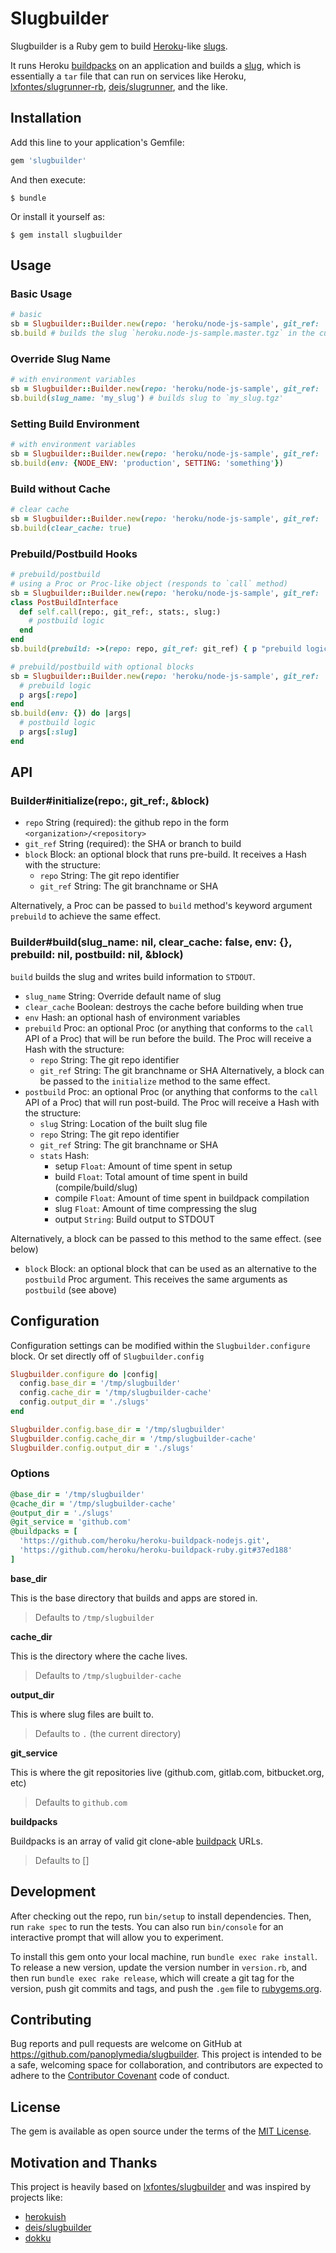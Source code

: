 # Slugbuilder

Slugbuilder is a Ruby gem to build [Heroku](https://www.heroku.com/)-like [slugs](https://devcenter.heroku.com/articles/platform-api-deploying-slugs).

It runs Heroku [buildpacks](https://devcenter.heroku.com/articles/buildpacks) on an application and builds a [slug](https://devcenter.heroku.com/articles/slug-compiler), which is essentially a `tar` file that can run on services like Heroku, [lxfontes/slugrunner-rb](https://github.com/lxfontes/slugrunner-rb), [deis/slugrunner](https://github.com/deis/slugrunner), and the like.

## Installation

Add this line to your application's Gemfile:

```ruby
gem 'slugbuilder'
```

And then execute:

    $ bundle

Or install it yourself as:

    $ gem install slugbuilder

## Usage

### Basic Usage

```ruby
# basic
sb = Slugbuilder::Builder.new(repo: 'heroku/node-js-sample', git_ref: 'master')
sb.build # builds the slug `heroku.node-js-sample.master.tgz` in the current directory
```

### Override Slug Name

```ruby
# with environment variables
sb = Slugbuilder::Builder.new(repo: 'heroku/node-js-sample', git_ref: 'master')
sb.build(slug_name: 'my_slug') # builds slug to `my_slug.tgz'
```

### Setting Build Environment

```ruby
# with environment variables
sb = Slugbuilder::Builder.new(repo: 'heroku/node-js-sample', git_ref: 'master')
sb.build(env: {NODE_ENV: 'production', SETTING: 'something'})
```

### Build without Cache

```ruby
# clear cache
sb = Slugbuilder::Builder.new(repo: 'heroku/node-js-sample', git_ref: 'master')
sb.build(clear_cache: true)
```

### Prebuild/Postbuild Hooks

```ruby
# prebuild/postbuild
# using a Proc or Proc-like object (responds to `call` method)
sb = Slugbuilder::Builder.new(repo: 'heroku/node-js-sample', git_ref: 'master')
class PostBuildInterface
  def self.call(repo:, git_ref:, stats:, slug:)
    # postbuild logic
  end
end
sb.build(prebuild: ->(repo: repo, git_ref: git_ref) { p "prebuild logic" }, postbuild: PostBuildInterface)

# prebuild/postbuild with optional blocks
sb = Slugbuilder::Builder.new(repo: 'heroku/node-js-sample', git_ref: 'master') do |args|
  # prebuild logic
  p args[:repo]
end
sb.build(env: {}) do |args|
  # postbuild logic
  p args[:slug]
end
```

## API

### Builder#initialize(repo:, git_ref:, &block)

- `repo` String (required): the github repo in the form `<organization>/<repository>`
- `git_ref` String (required): the SHA or branch to build
- `block` Block: an optional block that runs pre-build. It receives a Hash with the structure:
  - `repo` String: The git repo identifier
  - `git_ref` String: The git branchname or SHA

Alternatively, a Proc can be passed to `build` method's keyword argument `prebuild` to achieve the same effect.

### Builder#build(slug_name: nil, clear_cache: false, env: {}, prebuild: nil, postbuild: nil, &block)

`build` builds the slug and writes build information to `STDOUT`.

- `slug_name` String: Override default name of slug
- `clear_cache` Boolean: destroys the cache before building when true
- `env` Hash: an optional hash of environment variables
- `prebuild` Proc: an optional Proc (or anything that conforms to the `call` API of a Proc) that will be run before the build. The Proc will receive a Hash with the structure:
  - `repo` String: The git repo identifier
  - `git_ref` String: The git branchname or SHA
Alternatively, a block can be passed to the `initialize` method to the same effect.
- `postbuild` Proc: an optional Proc (or anything that conforms to the `call` API of a Proc) that will run post-build. The Proc will receive a Hash with the structure:
  - `slug` String: Location of the built slug file
  - `repo` String: The git repo identifier
  - `git_ref` String: The git branchname or SHA
  - `stats` Hash:
    - setup `Float`: Amount of time spent in setup
    - build `Float`: Total amount of time spent in build (compile/build/slug)
    - compile `Float`: Amount of time spent in buildpack compilation
    - slug `Float`: Amount of time compressing the slug
    - output `String`: Build output to STDOUT

Alternatively, a block can be passed to this method to the same effect. (see below)
- `block` Block: an optional block that can be used as an alternative to the `postbuild` Proc argument. This receives the same arguments as `postbuild` (see above)

## Configuration

Configuration settings can be modified within the `Slugbuilder.configure` block. Or set directly off of `Slugbuilder.config`

```ruby
Slugbuilder.configure do |config|
  config.base_dir = '/tmp/slugbuilder'
  config.cache_dir = '/tmp/slugbuilder-cache'
  config.output_dir = './slugs'
end

Slugbuilder.config.base_dir = '/tmp/slugbuilder'
Slugbuilder.config.cache_dir = '/tmp/slugbuilder-cache'
Slugbuilder.config.output_dir = './slugs'
```

### Options
```ruby
@base_dir = '/tmp/slugbuilder'
@cache_dir = '/tmp/slugbuilder-cache'
@output_dir = './slugs'
@git_service = 'github.com'
@buildpacks = [
  'https://github.com/heroku/heroku-buildpack-nodejs.git',
  'https://github.com/heroku/heroku-buildpack-ruby.git#37ed188'
]
```

**base_dir**

This is the base directory that builds and apps are stored in.

> Defaults to `/tmp/slugbuilder`

**cache_dir**

This is the directory where the cache lives.

> Defaults to `/tmp/slugbuilder-cache`

**output_dir**

This is where slug files are built to.

> Defaults to `.` (the current directory)

**git_service**

This is where the git repositories live (github.com, gitlab.com, bitbucket.org, etc)

> Defaults to `github.com`

**buildpacks**

Buildpacks is an array of valid git clone-able [buildpack](https://devcenter.heroku.com/articles/buildpacks) URLs.

> Defaults to []

## Development

After checking out the repo, run `bin/setup` to install dependencies. Then, run `rake spec` to run the tests. You can also run `bin/console` for an interactive prompt that will allow you to experiment.

To install this gem onto your local machine, run `bundle exec rake install`. To release a new version, update the version number in `version.rb`, and then run `bundle exec rake release`, which will create a git tag for the version, push git commits and tags, and push the `.gem` file to [rubygems.org](https://rubygems.org).

## Contributing

Bug reports and pull requests are welcome on GitHub at https://github.com/panoplymedia/slugbuilder. This project is intended to be a safe, welcoming space for collaboration, and contributors are expected to adhere to the [Contributor Covenant](http://contributor-covenant.org) code of conduct.


## License

The gem is available as open source under the terms of the [MIT License](http://opensource.org/licenses/MIT).

## Motivation and Thanks

This project is heavily based on [lxfontes/slugbuilder](https://github.com/lxfontes/slugbuilder) and was inspired by projects like:

- [herokuish](https://github.com/gliderlabs/herokuish)
- [deis/slugbuilder](https://github.com/deis/slugbuilder)
- [dokku](https://github.com/dokku/dokku)
